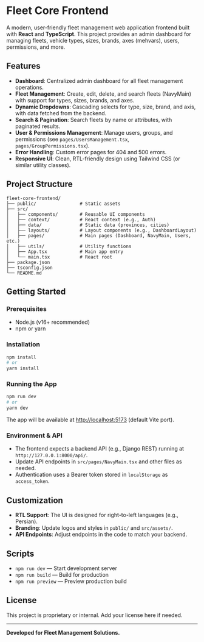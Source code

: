 # Fleet Core Frontend

A modern, user-friendly fleet management web application frontend built with **React** and **TypeScript**. This project provides an admin dashboard for managing fleets, vehicle types, sizes, brands, axes (mehvars), users, permissions, and more.

## Features

- **Dashboard**: Centralized admin dashboard for all fleet management operations.
- **Fleet Management**: Create, edit, delete, and search fleets (NavyMain) with support for types, sizes, brands, and axes.
- **Dynamic Dropdowns**: Cascading selects for type, size, brand, and axis, with data fetched from the backend.
- **Search & Pagination**: Search fleets by name or attributes, with paginated results.
- **User & Permissions Management**: Manage users, groups, and permissions (see `pages/UsersManagement.tsx`, `pages/GroupPermissions.tsx`).
- **Error Handling**: Custom error pages for 404 and 500 errors.
- **Responsive UI**: Clean, RTL-friendly design using Tailwind CSS (or similar utility classes).

## Project Structure

```
fleet-core-frontend/
├── public/                # Static assets
├── src/
│   ├── components/        # Reusable UI components
│   ├── context/           # React context (e.g., Auth)
│   ├── data/              # Static data (provinces, cities)
│   ├── layouts/           # Layout components (e.g., DashboardLayout)
│   ├── pages/             # Main pages (Dashboard, NavyMain, Users, etc.)
│   ├── utils/             # Utility functions
│   ├── App.tsx            # Main app entry
│   └── main.tsx           # React root
├── package.json
├── tsconfig.json
└── README.md
```

## Getting Started

### Prerequisites
- Node.js (v16+ recommended)
- npm or yarn

### Installation
```bash
npm install
# or
yarn install
```

### Running the App
```bash
npm run dev
# or
yarn dev
```
The app will be available at [http://localhost:5173](http://localhost:5173) (default Vite port).

### Environment & API
- The frontend expects a backend API (e.g., Django REST) running at `http://127.0.0.1:8000/api/`.
- Update API endpoints in `src/pages/NavyMain.tsx` and other files as needed.
- Authentication uses a Bearer token stored in `localStorage` as `access_token`.

## Customization
- **RTL Support**: The UI is designed for right-to-left languages (e.g., Persian).
- **Branding**: Update logos and styles in `public/` and `src/assets/`.
- **API Endpoints**: Adjust endpoints in the code to match your backend.

## Scripts
- `npm run dev` — Start development server
- `npm run build` — Build for production
- `npm run preview` — Preview production build

## License
This project is proprietary or internal. Add your license here if needed.

---

**Developed for Fleet Management Solutions.**